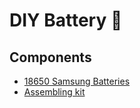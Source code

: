 # DIY Battery 🔋

## Components

- [18650 Samsung Batteries](https://www.tuttobatterie.com/batteria-ricaricabile-speciale-li-ion-18650-samsung-inr18650-29e-3-7v-2900-mah.html)
- [Assembling kit](https://vruzend.com/product/vruzend_basic_kit/)


